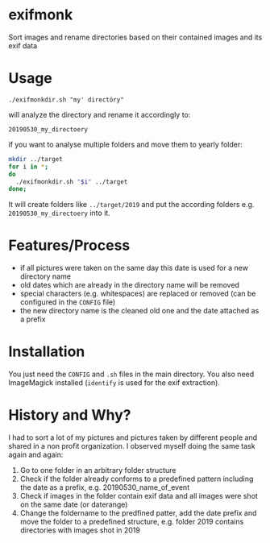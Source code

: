 # exifmonk
Sort images and rename directories based on their contained images and its exif data

# Usage

`./exifmonkdir.sh "my' directöry"`

will analyze the directory and rename it accordingly to:

`20190530_my_directoery`

if you want to analyse multiple folders and move them
to yearly folder:

~~~bash
mkdir ../target
for i in *;
do 
  ./exifmonkdir.sh "$i" ../target
done;
~~~

It will create folders like `../target/2019` and put
the according folders e.g. `20190530_my_directoery` into it.

# Features/Process

- if all pictures were taken on the same day this date is used for a new directory name
- old dates which are already in the directory name will be removed
- special characters (e.g. whitespaces) are replaced or removed (can be configured in the `CONFIG` file)
- the new directory name is the cleaned old one and the date attached as a prefix

# Installation

You just need the `CONFIG` and `.sh` files in the main directory. You also need ImageMagick installed (`identify` is used for the exif extraction).

# History and Why?

I had to sort a lot of my pictures and pictures taken by different people and shared in a non profit organization.
I observed myself doing the same task again and again:

1. Go to one folder in an arbitrary folder structure
2. Check if the folder already conforms to a predefined pattern including the date as a prefix, e.g. 20190530_name_of_event
3. Check if images in the folder contain exif data and all images were shot on the same date (or daterange)
4. Change the foldername to the predfined patter, add the date prefix and move the folder to a predefined structure, e.g. folder 2019 contains directories with images shot in 2019